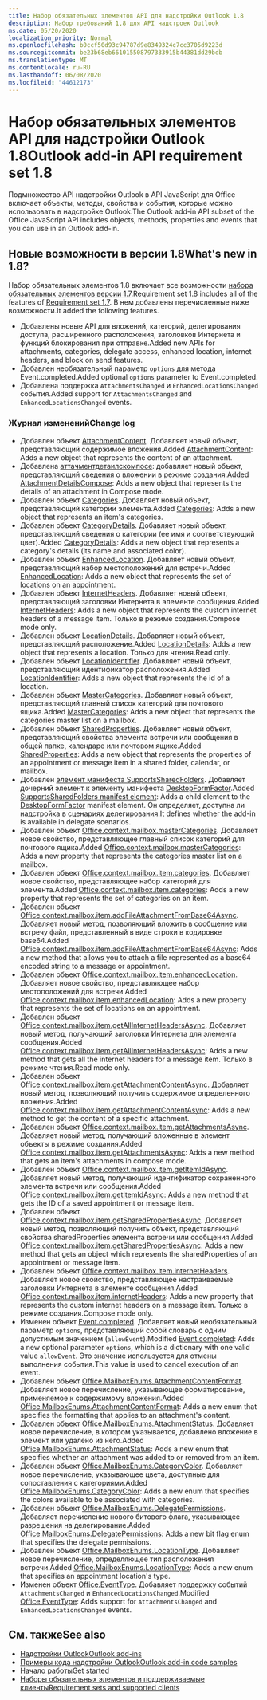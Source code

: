 ```yaml
---
title: Набор обязательных элементов API для надстройки Outlook 1.8
description: Набор требований 1,8 для API надстроек Outlook
ms.date: 05/20/2020
localization_priority: Normal
ms.openlocfilehash: b0ccf50d93c94787d9e8349324c7cc3705d9223d
ms.sourcegitcommit: be23b68eb661015508797333915b44381dd29bdb
ms.translationtype: MT
ms.contentlocale: ru-RU
ms.lasthandoff: 06/08/2020
ms.locfileid: "44612173"
---
```

# <a name="outlook-add-in-api-requirement-set-18"></a><span data-ttu-id="a0946-103">Набор обязательных элементов API для надстройки Outlook 1.8</span><span class="sxs-lookup"><span data-stu-id="a0946-103">Outlook add-in API requirement set 1.8</span></span>

<span data-ttu-id="a0946-104">Подмножество API надстройки Outlook в API JavaScript для Office включает объекты, методы, свойства и события, которые можно использовать в надстройке Outlook.</span><span class="sxs-lookup"><span data-stu-id="a0946-104">The Outlook add-in API subset of the Office JavaScript API includes objects, methods, properties and events that you can use in an Outlook add-in.</span></span>

## <a name="whats-new-in-18"></a><span data-ttu-id="a0946-105">Новые возможности в версии 1.8</span><span class="sxs-lookup"><span data-stu-id="a0946-105">What's new in 1.8?</span></span>

<span data-ttu-id="a0946-106">Набор обязательных элементов 1.8 включает все возможности [набора обязательных элементов версии 1.7](../requirement-set-1.7/outlook-requirement-set-1.7.md).</span><span class="sxs-lookup"><span data-stu-id="a0946-106">Requirement set 1.8 includes all of the features of [Requirement set 1.7](../requirement-set-1.7/outlook-requirement-set-1.7.md).</span></span> <span data-ttu-id="a0946-107">В нем добавлены перечисленные ниже возможности.</span><span class="sxs-lookup"><span data-stu-id="a0946-107">It added the following features.</span></span>

- <span data-ttu-id="a0946-108">Добавлены новые API для вложений, категорий, делегирования доступа, расширенного расположения, заголовков Интернета и функций блокирования при отправке.</span><span class="sxs-lookup"><span data-stu-id="a0946-108">Added new APIs for attachments, categories, delegate access, enhanced location, internet headers, and block on send features.</span></span>
- <span data-ttu-id="a0946-109">Добавлен необязательный параметр `options` для метода Event.completed.</span><span class="sxs-lookup"><span data-stu-id="a0946-109">Added optional `options` parameter to Event.completed.</span></span>
- <span data-ttu-id="a0946-110">Добавлена поддержка `AttachmentsChanged` и `EnhancedLocationsChanged` события.</span><span class="sxs-lookup"><span data-stu-id="a0946-110">Added support for `AttachmentsChanged` and `EnhancedLocationsChanged` events.</span></span>

### <a name="change-log"></a><span data-ttu-id="a0946-111">Журнал изменений</span><span class="sxs-lookup"><span data-stu-id="a0946-111">Change log</span></span>

- <span data-ttu-id="a0946-112">Добавлен объект [AttachmentContent](/javascript/api/outlook/office.attachmentcontent?view=outlook-js-1.8). Добавляет новый объект, представляющий содержимое вложения.</span><span class="sxs-lookup"><span data-stu-id="a0946-112">Added [AttachmentContent](/javascript/api/outlook/office.attachmentcontent?view=outlook-js-1.8): Adds a new object that represents the content of an attachment.</span></span>
- <span data-ttu-id="a0946-113">Добавлена [аттачментдетаилскомпосе](/javascript/api/outlook/office.attachmentdetailscompose?view=outlook-js-1.8): добавляет новый объект, представляющий сведения о вложении в режиме создания.</span><span class="sxs-lookup"><span data-stu-id="a0946-113">Added [AttachmentDetailsCompose](/javascript/api/outlook/office.attachmentdetailscompose?view=outlook-js-1.8): Adds a new object that represents the details of an attachment in Compose mode.</span></span>
- <span data-ttu-id="a0946-114">Добавлен объект [Categories](/javascript/api/outlook/office.categories?view=outlook-js-1.8). Добавляет новый объект, представляющий категории элемента.</span><span class="sxs-lookup"><span data-stu-id="a0946-114">Added [Categories](/javascript/api/outlook/office.categories?view=outlook-js-1.8): Adds a new object that represents an item's categories.</span></span>
- <span data-ttu-id="a0946-115">Добавлен объект [CategoryDetails](/javascript/api/outlook/office.categorydetails?view=outlook-js-1.8). Добавляет новый объект, представляющий сведения о категории (ее имя и соответствующий цвет).</span><span class="sxs-lookup"><span data-stu-id="a0946-115">Added [CategoryDetails](/javascript/api/outlook/office.categorydetails?view=outlook-js-1.8): Adds a new object that represents a category's details (its name and associated color).</span></span>
- <span data-ttu-id="a0946-116">Добавлен объект [EnhancedLocation](/javascript/api/outlook/office.enhancedlocation?view=outlook-js-1.8). Добавляет новый объект, представляющий набор местоположений для встречи.</span><span class="sxs-lookup"><span data-stu-id="a0946-116">Added [EnhancedLocation](/javascript/api/outlook/office.enhancedlocation?view=outlook-js-1.8): Adds a new object that represents the set of locations on an appointment.</span></span>
- <span data-ttu-id="a0946-117">Добавлен объект [InternetHeaders](/javascript/api/outlook/office.internetheaders?view=outlook-js-1.8). Добавляет новый объект, представляющий заголовки Интернета в элементе сообщения.</span><span class="sxs-lookup"><span data-stu-id="a0946-117">Added [InternetHeaders](/javascript/api/outlook/office.internetheaders?view=outlook-js-1.8): Adds a new object that represents the custom internet headers of a message item.</span></span> <span data-ttu-id="a0946-118">Только в режиме создания.</span><span class="sxs-lookup"><span data-stu-id="a0946-118">Compose mode only.</span></span>
- <span data-ttu-id="a0946-119">Добавлен объект [LocationDetails](/javascript/api/outlook/office.locationdetails?view=outlook-js-1.8). Добавляет новый объект, представляющий расположение.</span><span class="sxs-lookup"><span data-stu-id="a0946-119">Added [LocationDetails](/javascript/api/outlook/office.locationdetails?view=outlook-js-1.8): Adds a new object that represents a location.</span></span> <span data-ttu-id="a0946-120">Только для чтения.</span><span class="sxs-lookup"><span data-stu-id="a0946-120">Read only.</span></span>
- <span data-ttu-id="a0946-121">Добавлен объект [LocationIdentifier](/javascript/api/outlook/office.locationidentifier?view=outlook-js-1.8). Добавляет новый объект, представляющий идентификатор расположения.</span><span class="sxs-lookup"><span data-stu-id="a0946-121">Added [LocationIdentifier](/javascript/api/outlook/office.locationidentifier?view=outlook-js-1.8): Adds a new object that represents the id of a location.</span></span>
- <span data-ttu-id="a0946-122">Добавлен объект [MasterCategories](/javascript/api/outlook/office.mastercategories?view=outlook-js-1.8). Добавляет новый объект, представляющий главный список категорий для почтового ящика.</span><span class="sxs-lookup"><span data-stu-id="a0946-122">Added [MasterCategories](/javascript/api/outlook/office.mastercategories?view=outlook-js-1.8): Adds a new object that represents the categories master list on a mailbox.</span></span>
- <span data-ttu-id="a0946-123">Добавлен объект [SharedProperties](/javascript/api/outlook/office.sharedproperties?view=outlook-js-1.8). Добавляет новый объект, представляющий свойства элемента встречи или сообщения в общей папке, календаре или почтовом ящике.</span><span class="sxs-lookup"><span data-stu-id="a0946-123">Added [SharedProperties](/javascript/api/outlook/office.sharedproperties?view=outlook-js-1.8): Adds a new object that represents the properties of an appointment or message item in a shared folder, calendar, or mailbox.</span></span>
- <span data-ttu-id="a0946-124">Добавлен [элемент манифеста SupportsSharedFolders](../../manifest/supportssharedfolders.md). Добавляет дочерний элемент к элементу манифеста [DesktopFormFactor](../../manifest/desktopformfactor.md).</span><span class="sxs-lookup"><span data-stu-id="a0946-124">Added [SupportsSharedFolders manifest element](../../manifest/supportssharedfolders.md): Adds a child element to the [DesktopFormFactor](../../manifest/desktopformfactor.md) manifest element.</span></span> <span data-ttu-id="a0946-125">Он определяет, доступна ли надстройка в сценариях делегирования.</span><span class="sxs-lookup"><span data-stu-id="a0946-125">It defines whether the add-in is available in delegate scenarios.</span></span>
- <span data-ttu-id="a0946-126">Добавлен объект [Office.context.mailbox.masterCategories](office.context.mailbox.md#properties). Добавляет новое свойство, представляющее главный список категорий для почтового ящика.</span><span class="sxs-lookup"><span data-stu-id="a0946-126">Added [Office.context.mailbox.masterCategories](office.context.mailbox.md#properties): Adds a new property that represents the categories master list on a mailbox.</span></span>
- <span data-ttu-id="a0946-127">Добавлен объект [Office.context.mailbox.item.categories](office.context.mailbox.item.md#properties). Добавляет новое свойство, представляющее набор категорий для элемента.</span><span class="sxs-lookup"><span data-stu-id="a0946-127">Added [Office.context.mailbox.item.categories](office.context.mailbox.item.md#properties): Adds a new property that represents the set of categories on an item.</span></span>
- <span data-ttu-id="a0946-128">Добавлен объект [Office.context.mailbox.item.addFileAttachmentFromBase64Async](office.context.mailbox.item.md#methods). Добавляет новый метод, позволяющий вложить в сообщение или встречу файл, представленный в виде строки в кодировке base64.</span><span class="sxs-lookup"><span data-stu-id="a0946-128">Added [Office.context.mailbox.item.addFileAttachmentFromBase64Async](office.context.mailbox.item.md#methods): Adds a new method that allows you to attach a file represented as a base64 encoded string to a message or appointment.</span></span>
- <span data-ttu-id="a0946-129">Добавлен объект [Office.context.mailbox.item.enhancedLocation](office.context.mailbox.item.md#properties). Добавляет новое свойство, представляющее набор местоположений для встречи.</span><span class="sxs-lookup"><span data-stu-id="a0946-129">Added [Office.context.mailbox.item.enhancedLocation](office.context.mailbox.item.md#properties): Adds a new property that represents the set of locations on an appointment.</span></span>
- <span data-ttu-id="a0946-130">Добавлен объект [Office.context.mailbox.item.getAllInternetHeadersAsync](office.context.mailbox.item.md#methods). Добавляет новый метод, получающий заголовки Интернета для элемента сообщения.</span><span class="sxs-lookup"><span data-stu-id="a0946-130">Added [Office.context.mailbox.item.getAllInternetHeadersAsync](office.context.mailbox.item.md#methods): Adds a new method that gets all the internet headers for a message item.</span></span> <span data-ttu-id="a0946-131">Только в режиме чтения.</span><span class="sxs-lookup"><span data-stu-id="a0946-131">Read mode only.</span></span>
- <span data-ttu-id="a0946-132">Добавлен объект [Office.context.mailbox.item.getAttachmentContentAsync](office.context.mailbox.item.md#methods). Добавляет новый метод, позволяющий получить содержимое определенного вложения.</span><span class="sxs-lookup"><span data-stu-id="a0946-132">Added [Office.context.mailbox.item.getAttachmentContentAsync](office.context.mailbox.item.md#methods): Adds a new method to get the content of a specific attachment.</span></span>
- <span data-ttu-id="a0946-133">Добавлен объект [Office.context.mailbox.item.getAttachmentsAsync](office.context.mailbox.item.md#methods). Добавляет новый метод, получающий вложенные в элемент объекты в режиме создания.</span><span class="sxs-lookup"><span data-stu-id="a0946-133">Added [Office.context.mailbox.item.getAttachmentsAsync](office.context.mailbox.item.md#methods): Adds a new method that gets an item's attachments in compose mode.</span></span>
- <span data-ttu-id="a0946-134">Добавлен объект [Office.context.mailbox.item.getItemIdAsync](office.context.mailbox.item.md#methods). Добавляет новый метод, получающий идентификатор сохраненного элемента встречи или сообщения.</span><span class="sxs-lookup"><span data-stu-id="a0946-134">Added [Office.context.mailbox.item.getItemIdAsync](office.context.mailbox.item.md#methods): Adds a new method that gets the ID of a saved appointment or message item.</span></span>
- <span data-ttu-id="a0946-135">Добавлен объект [Office.context.mailbox.item.getSharedPropertiesAsync](office.context.mailbox.item.md#methods). Добавляет новый метод, позволяющий получить объект, представляющий свойства sharedProperties элемента встречи или сообщения.</span><span class="sxs-lookup"><span data-stu-id="a0946-135">Added [Office.context.mailbox.item.getSharedPropertiesAsync](office.context.mailbox.item.md#methods): Adds a new method that gets an object which represents the sharedProperties of an appointment or message item.</span></span>
- <span data-ttu-id="a0946-136">Добавлен объект [Office.context.mailbox.item.internetHeaders](office.context.mailbox.item.md#properties). Добавляет новое свойство, представляющее настраиваемые заголовки Интернета в элементе сообщения.</span><span class="sxs-lookup"><span data-stu-id="a0946-136">Added [Office.context.mailbox.item.internetHeaders](office.context.mailbox.item.md#properties): Adds a new property that represents the custom internet headers on a message item.</span></span> <span data-ttu-id="a0946-137">Только в режиме создания.</span><span class="sxs-lookup"><span data-stu-id="a0946-137">Compose mode only.</span></span>
- <span data-ttu-id="a0946-138">Изменен объект [Event.completed](/javascript/api/office/office.addincommands.event#completed-options-). Добавляет новый необязательный параметр `options`, представляющий собой словарь с одним допустимым значением (`allowEvent`).</span><span class="sxs-lookup"><span data-stu-id="a0946-138">Modified [Event.completed](/javascript/api/office/office.addincommands.event#completed-options-): Adds a new optional parameter `options`, which is a dictionary with one valid value `allowEvent`.</span></span> <span data-ttu-id="a0946-139">Это значение используется для отмены выполнения события.</span><span class="sxs-lookup"><span data-stu-id="a0946-139">This value is used to cancel execution of an event.</span></span>
- <span data-ttu-id="a0946-140">Добавлен объект [Office.MailboxEnums.AttachmentContentFormat](/javascript/api/outlook/office.mailboxenums.attachmentcontentformat?view=outlook-js-1.8). Добавляет новое перечисление, указывающее форматирование, применяемое к содержимому вложения.</span><span class="sxs-lookup"><span data-stu-id="a0946-140">Added [Office.MailboxEnums.AttachmentContentFormat](/javascript/api/outlook/office.mailboxenums.attachmentcontentformat?view=outlook-js-1.8): Adds a new enum that specifies the formatting that applies to an attachment's content.</span></span>
- <span data-ttu-id="a0946-141">Добавлен объект [Office.MailboxEnums.AttachmentStatus](/javascript/api/outlook/office.mailboxenums.attachmentstatus?view=outlook-js-1.8). Добавляет новое перечисление, в котором указывается, добавлено вложение в элемент или удалено из него.</span><span class="sxs-lookup"><span data-stu-id="a0946-141">Added [Office.MailboxEnums.AttachmentStatus](/javascript/api/outlook/office.mailboxenums.attachmentstatus?view=outlook-js-1.8): Adds a new enum that specifies whether an attachment was added to or removed from an item.</span></span>
- <span data-ttu-id="a0946-142">Добавлен объект [Office.MailboxEnums.CategoryColor](/javascript/api/outlook/office.mailboxenums.categorycolor?view=outlook-js-1.8). Добавляет новое перечисление, указывающее цвета, доступные для сопоставления с категориями.</span><span class="sxs-lookup"><span data-stu-id="a0946-142">Added [Office.MailboxEnums.CategoryColor](/javascript/api/outlook/office.mailboxenums.categorycolor?view=outlook-js-1.8): Adds a new enum that specifies the colors available to be associated with categories.</span></span>
- <span data-ttu-id="a0946-143">Добавлен объект [Office.MailboxEnums.DelegatePermissions](/javascript/api/outlook/office.mailboxenums.delegatepermissions?view=outlook-js-1.8). Добавляет перечисление нового битового флага, указывающее разрешения на делегирование.</span><span class="sxs-lookup"><span data-stu-id="a0946-143">Added [Office.MailboxEnums.DelegatePermissions](/javascript/api/outlook/office.mailboxenums.delegatepermissions?view=outlook-js-1.8): Adds a new bit flag enum that specifies the delegate permissions.</span></span>
- <span data-ttu-id="a0946-144">Добавлен объект [Office.MailboxEnums.LocationType](/javascript/api/outlook/office.mailboxenums.locationtype?view=outlook-js-1.8). Добавляет новое перечисление, определяющее тип расположения встречи.</span><span class="sxs-lookup"><span data-stu-id="a0946-144">Added [Office.MailboxEnums.LocationType](/javascript/api/outlook/office.mailboxenums.locationtype?view=outlook-js-1.8): Adds a new enum that specifies an appointment location's type.</span></span>
- <span data-ttu-id="a0946-145">Изменен объект [Office.EventType](/javascript/api/office/office.eventtype). Добавляет поддержку событий `AttachmentsChanged` и `EnhancedLocationsChanged`.</span><span class="sxs-lookup"><span data-stu-id="a0946-145">Modified [Office.EventType](/javascript/api/office/office.eventtype): Adds support for `AttachmentsChanged` and `EnhancedLocationsChanged` events.</span></span>

## <a name="see-also"></a><span data-ttu-id="a0946-146">См. также</span><span class="sxs-lookup"><span data-stu-id="a0946-146">See also</span></span>

- [<span data-ttu-id="a0946-147">Надстройки Outlook</span><span class="sxs-lookup"><span data-stu-id="a0946-147">Outlook add-ins</span></span>](../../../outlook/outlook-add-ins-overview.md)
- [<span data-ttu-id="a0946-148">Примеры кода надстройки Outlook</span><span class="sxs-lookup"><span data-stu-id="a0946-148">Outlook add-in code samples</span></span>](https://developer.microsoft.com/outlook/gallery/?filterBy=Outlook,Samples,Add-ins)
- [<span data-ttu-id="a0946-149">Начало работы</span><span class="sxs-lookup"><span data-stu-id="a0946-149">Get started</span></span>](../../../quickstarts/outlook-quickstart.md)
- [<span data-ttu-id="a0946-150">Наборы обязательных элементов и поддерживаемые клиенты</span><span class="sxs-lookup"><span data-stu-id="a0946-150">Requirement sets and supported clients</span></span>](../../requirement-sets/outlook-api-requirement-sets.md)
